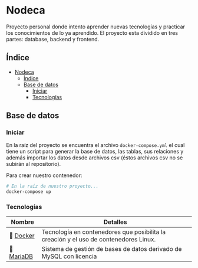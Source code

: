 # Nodeca

Proyecto personal donde intento aprender nuevas tecnologías y practicar los conocimientos de lo ya aprendido. El proyecto esta dividido en tres partes: database, backend y frontend.

## Índice

- [Nodeca](#nodeca)
  - [Índice](#índice)
  - [Base de datos](#base-de-datos)
    - [Iniciar](#iniciar)
    - [Tecnologías](#tecnologías)

## Base de datos

### Iniciar

En la raíz del proyecto se encuentra el archivo `docker-compose.yml` el cual tiene un script para generar la base de datos, las tablas, sus relaciones y además importar los datos desde archivos csv (éstos archivos csv no se subirán al repositorio).

Para crear nuestro contenedor:

```bash
# En la raíz de nuestro proyecto...
docker-compose up
```

### Tecnologías

| Nombre                               | Detalles                                                                              |
| ------------------------------------ | ------------------------------------------------------------------------------------- |
| 🐋 [Docker](https://www.docker.com/) | Tecnología en contenedores que posibilita la creación y el uso de contenedores Linux. |
| 🐬 [MariaDB](https://mariadb.org/)   | Sistema de gestión de bases de datos derivado de MySQL con licencia                   |
